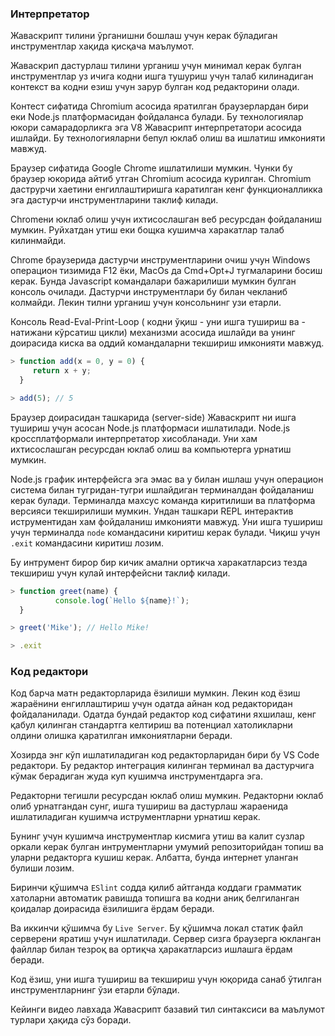 ### **Интерпретатор**

Жаваскрипт тилини ўрганишни бошлаш учун керак бўладиган инструментлар хақида қисқача маълумот.

Жаваскрип дастурлаш тилини урганиш учун минимал керак булган инструментлар уз ичига кодни ишга тушуриш учун талаб килинадиган контекст ва кодни езиш учун зарур булган код редакторини олади.

Контест сифатида Chromium асосида яратилган браузерлардан бири еки Node.js платформасидан фойдаланса булади. Бу технологиялар юкори самарадорликга эга V8 Жавасрипт интерпретатори асосида ишлайди. Бу технологияларни бепул юклаб олиш ва ишлатиш имконияти мавжуд.

Браузер сифатида Google Chrome ишлатилиши мумкин. Чунки бу браузер юкорида айтиб утган Chromium асосида курилган. Chromium даструрчи хаетини енгиллаштиришга каратилган кенг функционалликка эга дастурчи инструментларини таклиф килади.

Chromeни юклаб олиш учун ихтисослашган веб ресурсдан фойдаланиш мумкин. Руйхатдан утиш еки бощка кушимча харакатлар талаб килинмайди.

Chrome браузерида дастурчи инструментларини очиш учун Windows операцион тизимида F12 ёки, MacOs да Cmd+Opt+J тугмаларини босиш керак. Бунда Javascript командалари бажарилиши мумкин булган консоль очилади. Дастурчи инструментлари бу билан чекланиб колмайди. Лекин тилни урганиш учун консольнинг узи етарли. 

Консоль Read-Eval-Print-Loop ( кодни ўқиш - уни ишга тушириш ва - натижани кўрсатиш цикли) механизми асосида ишлайди ва унинг доирасида киска ва оддий командаларни текшириш имконияти мавжуд. 

```jsx
> function add(x = 0, y = 0) {
 	 return x + y;
  }

> add(5); // 5
```

Браузер доирасидан ташкарида (server-side) Жаваскрипт ни ишга тушириш учун асосан Node.js платформаси ишлатилади. Node.js кроссплатформали интерпретатор хисобланади. Уни хам ихтисослашган ресурсдан юклаб олиш ва компьютерга урнатиш мумкин. 

Node.js график интерфейсга эга эмас ва у билан ишлаш учун операцион система билан тугридан-тугри ишлайдиган терминалдан фойдаланиш керак булади. Терминалда махсус команда киритилиши ва платформа версияси текширилиши мумкин. Ундан ташкари REPL интерактив иструментидан хам фойдаланиш имконияти мавжуд. Уни ишга тушириш учун терминалда `node` командасини киритиш керак булади. Чиқиш учун `.exit` командасини киритиш лозим. 

Бу интрумент бирор бир кичик амални ортикча харакатларсиз тезда текшириш учун кулай интерфейсни таклиф килади.

```jsx
> function greet(name) {
		  console.log(`Hello ${name}!`);
  }

> greet('Mike'); // Hello Mike!

> .exit

```

### **Код редактори**

Код барча матн редакторларида ёзилиши мумкин. Лекин код ёзиш жараёнини енгиллаштириш учун одатда айнан код редакторидан фойдаланилади.  Одатда бундай редактор код сифатини яхшилаш, кенг қабул қилинган стандартга келтириш ва потенциал хатоликларни олдини олишка қаратилган имкониятларни беради.

Хозирда энг кўп ишлатиладиган код редакторларидан бири бу VS Code редактори. Бу редактор интеграция килинган терминал ва дастурчига кўмак берадиган жуда куп кушимча инструментдарга эга.

Редакторни тегишли ресурсдан юклаб олиш мумкин. Редакторни юклаб олиб урнатгандан сунг, ишга тушириш ва дастурлаш жараенида ишлатиладиган кушимча иструментларни урнатиш керак.

Бунинг учун кушимча инструментлар кисмига утиш ва калит сузлар оркали керак булган интрументларни умумий репозиторийдан топиш ва уларни редакторга кушиш керак. Албатта, бунда интернет уланган булиши лозим.

Биринчи қўшимча `ESlint` содда қилиб айтганда коддаги грамматик хатоларни автоматик равишда  топишга ва кодни аниқ белгиланган қоидалар доирасида ёзилишига ёрдам беради. 

Ва иккинчи қўшимча бу `Live Server`. Бу қўшимча локал статик файл серверени яратиш учун ишлатилади. Сервер сизга браузерга юкланган файллар билан тезроқ ва ортиқча ҳаракатларсиз ишлашга ёрдам беради. 

Код ёзиш, уни ишга тушириш ва текшириш учун юқорида санаб ўтилган инструментларнинг ўзи етарли бўлади.

Кейинги видео лавхада Жавасрипт базавий тил синтаксиси ва маълумот турлари ҳақида сўз боради.